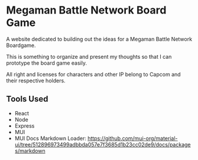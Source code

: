 # Megaman Battle Network Board Game

A website dedicated to building out the ideas for a Megaman Battle Network Boardgame.

This is something to organize and present my thoughts so that I can prototype the board game easily.

All right and licenses for characters and other IP belong to Capcom and their respective holders.

## Tools Used

- React
- Node
- Express
- MUI
- MUI Docs Markdown Loader: https://github.com/mui-org/material-ui/tree/512896973499adbbda057e7f3685d1b23cc02de9/docs/packages/markdown